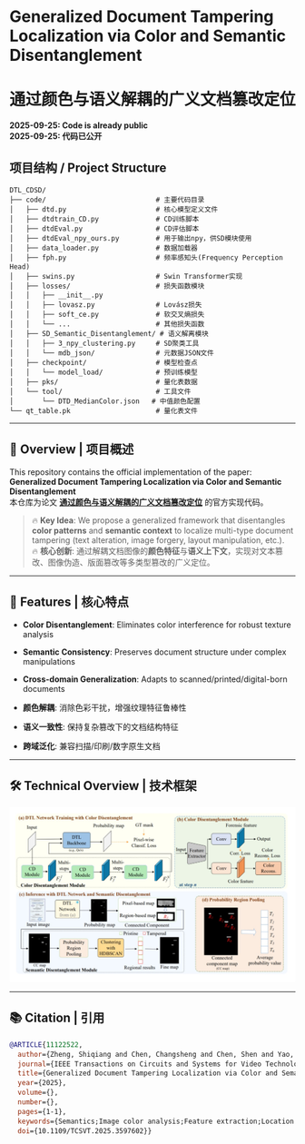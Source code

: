 # Generalized Document Tampering Localization via Color and Semantic Disentanglement  
# 通过颜色与语义解耦的广义文档篡改定位  

**2025-09-25: Code is already public**  
**2025-09-25: 代码已公开**  

## 项目结构 / Project Structure
```
DTL_CDSD/
├── code/                           # 主要代码目录
│   ├── dtd.py                      # 核心模型定义文件
│   ├── dtdtrain_CD.py              # CD训练脚本
│   ├── dtdEval.py                  # CD评估脚本
│   ├── dtdEval_npy_ours.py         # 用于输出npy，供SD模块使用
│   ├── data_loader.py              # 数据加载器
│   ├── fph.py                      # 频率感知头(Frequency Perception Head)
│   ├── swins.py                    # Swin Transformer实现
│   ├── losses/                     # 损失函数模块
│   │   ├── __init__.py
│   │   ├── lovasz.py               # Lovász损失
│   │   ├── soft_ce.py              # 软交叉熵损失
│   │   └── ...                     # 其他损失函数
│   ├── SD_Semantic_Disentanglement/ # 语义解离模块
│   │   ├── 3_npy_clustering.py     # SD聚类工具
│   │   └── mdb_json/               # 元数据JSON文件
│   ├── checkpoint/                 # 模型检查点
│   │   └── model_load/             # 预训练模型
│   ├── pks/                        # 量化表数据
│   └── tool/                       # 工具文件
│       └── DTD_MedianColor.json   # 中值颜色配置
└── qt_table.pk                     # 量化表文件
```

---

## 📖 Overview | 项目概述  
This repository contains the official implementation of the paper:  
**Generalized Document Tampering Localization via Color and Semantic Disentanglement**  
本仓库为论文 **[通过颜色与语义解耦的广义文档篡改定位](论文链接)** 的官方实现代码。

> 🔥 **Key Idea**: We propose a generalized framework that disentangles **color patterns** and **semantic context** to localize multi-type document tampering (text alteration, image forgery, layout manipulation, etc.).  
> 🔥 **核心创新**: 通过解耦文档图像的**颜色特征**与**语义上下文**，实现对文本篡改、图像伪造、版面篡改等多类型篡改的广义定位。

---

## 🚀 Features | 核心特点  
- **Color Disentanglement**: Eliminates color interference for robust texture analysis  
- **Semantic Consistency**: Preserves document structure under complex manipulations  
- **Cross-domain Generalization**: Adapts to scanned/printed/digital-born documents  

- **颜色解耦**: 消除色彩干扰，增强纹理特征鲁棒性  
- **语义一致性**: 保持复杂篡改下的文档结构特征  
- **跨域泛化**: 兼容扫描/印刷/数字原生文档  

---

## 🛠️ Technical Overview | 技术框架  
![model](image/image.png)

---


## 📚 Citation | 引用  
```bibtex
@ARTICLE{11122522,
  author={Zheng, Shiqiang and Chen, Changsheng and Chen, Shen and Yao, Taiping and Ding, Shouhong and Li, Bin and Huang, Jiwu},
  journal={IEEE Transactions on Circuits and Systems for Video Technology}, 
  title={Generalized Document Tampering Localization via Color and Semantic Disentanglement}, 
  year={2025},
  volume={},
  number={},
  pages={1-1},
  keywords={Semantics;Image color analysis;Feature extraction;Location awareness;Videos;Robustness;Disentangled representation learning;Circuits and systems;Training;Image forensics;Document tampering localization;Feature disentanglement;Image manipulation detection;Image forensics;Semantic segmentation},
  doi={10.1109/TCSVT.2025.3597602}}
